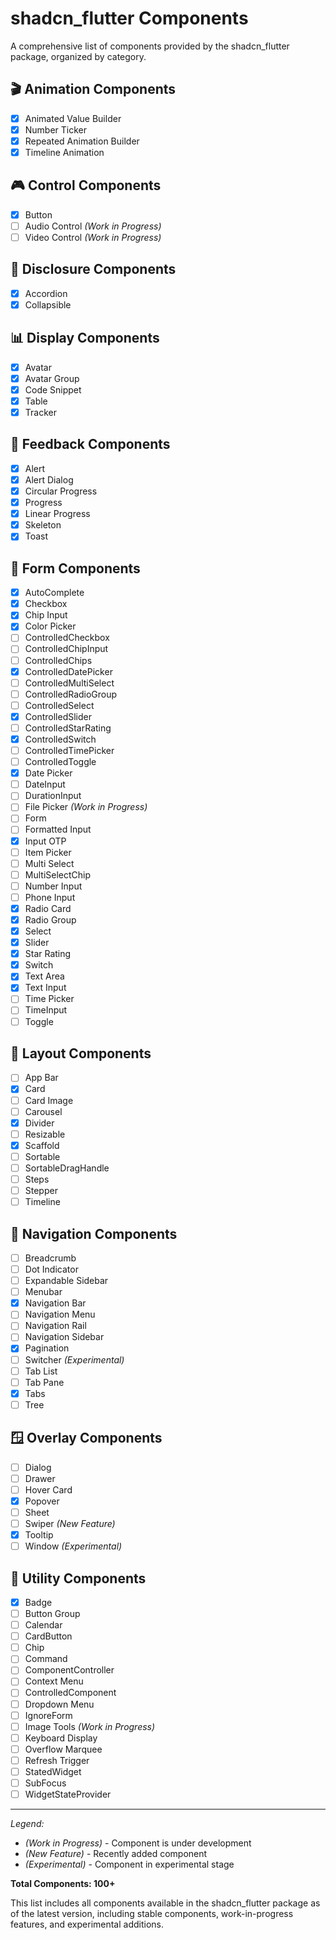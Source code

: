 # shadcn_flutter Components

A comprehensive list of components provided by the shadcn_flutter package, organized by category.

## 🎬 Animation Components

- [x] Animated Value Builder
- [x] Number Ticker
- [x] Repeated Animation Builder
- [x] Timeline Animation

## 🎮 Control Components

- [x] Button
- [ ] Audio Control *(Work in Progress)*
- [ ] Video Control *(Work in Progress)*

## 📂 Disclosure Components

- [x] Accordion
- [x] Collapsible

## 📊 Display Components

- [x] Avatar
- [x] Avatar Group
- [x] Code Snippet
- [x] Table
- [x] Tracker

## 📢 Feedback Components

- [x] Alert
- [x] Alert Dialog
- [x] Circular Progress
- [x] Progress
- [x] Linear Progress
- [x] Skeleton
- [x] Toast

## 📝 Form Components

- [x] AutoComplete
- [x] Checkbox
- [x] Chip Input
- [x] Color Picker
- [ ] ControlledCheckbox
- [ ] ControlledChipInput
- [ ] ControlledChips
- [x] ControlledDatePicker
- [ ] ControlledMultiSelect
- [ ] ControlledRadioGroup
- [ ] ControlledSelect
- [x] ControlledSlider
- [ ] ControlledStarRating
- [x] ControlledSwitch
- [ ] ControlledTimePicker
- [ ] ControlledToggle
- [x] Date Picker
- [ ] DateInput
- [ ] DurationInput
- [ ] File Picker *(Work in Progress)*
- [ ] Form
- [ ] Formatted Input
- [x] Input OTP
- [ ] Item Picker
- [ ] Multi Select
- [ ] MultiSelectChip
- [ ] Number Input
- [ ] Phone Input
- [x] Radio Card
- [x] Radio Group
- [x] Select
- [x] Slider
- [x] Star Rating
- [x] Switch
- [x] Text Area
- [x] Text Input
- [ ] Time Picker
- [ ] TimeInput
- [ ] Toggle

## 📐 Layout Components

- [ ] App Bar
- [x] Card
- [ ] Card Image
- [ ] Carousel
- [x] Divider
- [ ] Resizable
- [x] Scaffold
- [ ] Sortable
- [ ] SortableDragHandle
- [ ] Steps
- [ ] Stepper
- [ ] Timeline

## 🧭 Navigation Components

- [ ] Breadcrumb
- [ ] Dot Indicator
- [ ] Expandable Sidebar
- [ ] Menubar
- [x] Navigation Bar
- [ ] Navigation Menu
- [ ] Navigation Rail
- [ ] Navigation Sidebar
- [x] Pagination
- [ ] Switcher *(Experimental)*
- [ ] Tab List
- [ ] Tab Pane
- [x] Tabs
- [ ] Tree

## 🪟 Overlay Components

- [ ] Dialog
- [ ] Drawer
- [ ] Hover Card
- [x] Popover
- [ ] Sheet
- [ ] Swiper *(New Feature)*
- [x] Tooltip
- [ ] Window *(Experimental)*

## 🔧 Utility Components

- [x] Badge
- [ ] Button Group
- [ ] Calendar
- [ ] CardButton
- [ ] Chip
- [ ] Command
- [ ] ComponentController
- [ ] Context Menu
- [ ] ControlledComponent
- [ ] Dropdown Menu
- [ ] IgnoreForm
- [ ] Image Tools *(Work in Progress)*
- [ ] Keyboard Display
- [ ] Overflow Marquee
- [ ] Refresh Trigger
- [ ] StatedWidget
- [ ] SubFocus
- [ ] WidgetStateProvider

---

*Legend:*
- *(Work in Progress)* - Component is under development
- *(New Feature)* - Recently added component
- *(Experimental)* - Component in experimental stage

**Total Components: 100+**

This list includes all components available in the shadcn_flutter package as of the latest version, including stable components, work-in-progress features, and experimental additions.